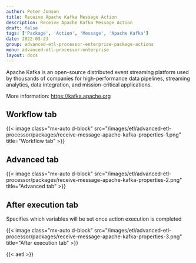 ```yaml
---
author: Peter Jonson
title: Receive Apache Kafka Message Action
description: Receive Apache Kafka Message Action
draft: false
tags: ['Package', 'Action', 'Message', 'Apache Kafka']
date: 2022-03-23
group: advanced-etl-processor-enterprise-package-actions
menu: advanced-etl-processor-enterprise
layout: docs
---
```


Apache Kafka is an open-source distributed event streaming platform used by thousands of companies for high-performance data pipelines, streaming analytics, data integration, and mission-critical applications.

More information: https://kafka.apache.org

## Workflow tab

{{< image class="mx-auto d-block"  src="/images/etl/advanced-etl-processor/packages/receive-message-apache-kafka-properties-1.png" title="Workflow tab" >}}

## Advanced tab

{{< image class="mx-auto d-block"  src="/images/etl/advanced-etl-processor/packages/receive-message-apache-kafka-properties-2.png" title="Advanced tab" >}}

## After execution tab

Specifies which variables will be set once action execution is completed

{{< image class="mx-auto d-block"  src="/images/etl/advanced-etl-processor/packages/receive-message-apache-kafka-properties-3.png" title="After execution tab" >}}

{{< aetl >}}
